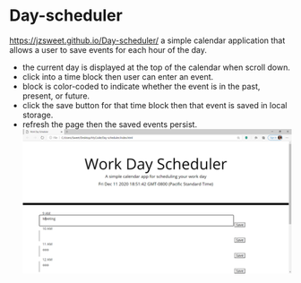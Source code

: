 # Day-scheduler

https://jzsweet.github.io/Day-scheduler/
a simple calendar application that allows a user to save events for each hour of the day.

* the current day is displayed at the top of the calendar when scroll down.
* click into a time block then user can enter an event.
* block is color-coded to indicate whether the event is in the past, present, or future.
* click the save button for that time block then that event is saved in local storage.
* refresh the page then the saved events persist.
![alt text](page.png)